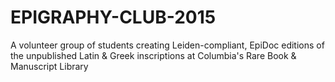 # EPIGRAPHY-CLUB-2015
A volunteer group of students creating Leiden-compliant, EpiDoc editions of the unpublished Latin &amp; Greek inscriptions at Columbia's Rare Book &amp; Manuscript Library
